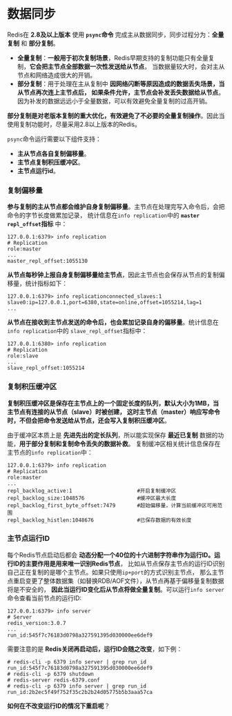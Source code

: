 数据同步
====================================================================
Redis在 **2.8及以上版本** 使用 **`psync`命令** 完成主从数据同步，同步过程分为：**全量复制** 和 **部分复制**。
+ **全量复制**：**一般用于初次复制场景**，Redis早期支持的复制功能只有全量复制，**它会把主节点全部数据一次性发送给从节点**，
当数据量较大时，会对主从节点和网络造成很大的开销。
+ **部分复制**：用于处理在主从复制中 **因网络闪断等原因造成的数据丢失场景，当从节点再次连上主节点后，
如果条件允许，主节点会补发丢失数据给从节点**。因为补发的数据远远小于全量数据，可以有效避免全量复制的过高开销。

**部分复制是对老版本复制的重大优化，有效避免了不必要的全量复制操作**。因此当使用复制功能时，尽量采用2.8以上版本的Redis。

`psync`命令运行需要以下组件支持：
+ **主从节点各自复制偏移量**。
+ **主节点复制积压缓冲区**。
+ **主节点运行id**。

### 复制偏移量
**参与复制的主从节点都会维护自身复制偏移量**。主节点在处理完写入命令后，会把命令的字节长度做累加记录，
统计信息在`info replication`中的 **`master repl_offset`指标** 中：
```
127.0.0.1:6379> info replication
# Replication
role:master
...
master_repl_offset:1055130
```
**从节点每秒钟上报自身复制偏移量给主节点**，因此主节点也会保存从节点的复制偏移量，统计指标如下：
```
127.0.0.1:6379> info replicationconnected_slaves:1
slave0:ip=127.0.0.1,port=6380,state=online,offset=1055214,lag=1
...
```
**从节点在接收到主节点发送的命令后，也会累加记录自身的偏移量**。统计信息在`info replication`中的
`slave_repl_offset`指标中：
```
127.0.0.1:6380> info replication
# Replication
role:slave
...
slave_repl_offset:1055214
```

### 复制积压缓冲区
**复制积压缓冲区是保存在主节点上的一个固定长度的队列，默认大小为1MB，当主节点有连接的从节点（slave）时被创建，
这时主节点（master）响应写命令时，不但会把命令发送给从节点，还会写入复制积压缓冲区**。

由于缓冲区本质上是 **先进先出的定长队列**，所以能实现保存 **最近已复制** 数据的功能，**用于部分复制和复制命令丢失的数据补救**。
复制缓冲区相关统计信息保存在主节点的`info replication`中：
```
127.0.0.1:6379> info replication
# Replication
role:master
...
repl_backlog_active:1                     #开启复制缓冲区
repl_backlog_size:1048576                 #缓冲区最大长度
repl_backlog_first_byte_offset:7479       #超始偏移量，计算当前缓冲区可用范围
repl_backlog_histlen:1048676              #已保存数据的有效长度
```

### 主节点运行ID
每个Redis节点启动后都会 **动态分配一个40位的十六进制字符串作为运行ID。运行ID的主要作用是用来唯一识别Redis节点**，
比如从节点保存主节点的运行ID识别自己正在复制的是哪个主节点。如果只使用`ip+port`的方式识别主节点，
那么主节点重启变更了整体数据集（如替换RDB/AOF文件），从节点再基于偏移量复制数据将是不安全的，
**因此当运行ID变化后从节点将做全量复制**。可以运行`info server`命令查看当前节点的运行ID:
```
127.0.0.1:6379> info server
# Server
redis_version:3.0.7
...
run_id:545f7c76183d0798a327591395d030000ee6def9
```
需要注意的是 **Redis关闭再启动后，运行ID会随之改变**，如下例：
```
# redis-cli -p 6379 info server | grep run_id
run_id:545f7c76183d0798a327591395d030000ee6def9
# redis-cli -p 6379 shutdown
# redis-server redis-6379.conf
# redis-cli -p 6379 info server | grep run_id
run_id:2b2ec5f49f752f35c2b2b24d05775b5b3aaa57ca
```
**如何在不改变运行ID的情况下重启呢**？
